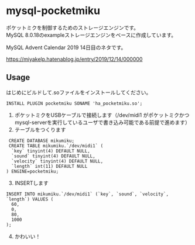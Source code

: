 # mysql-pocketmiku

ポケットミクを制御するためのストレージエンジンです。  
MySQL 8.0.18のexampleストレージエンジンをベースに作成しています。  

MySQL Advent Calendar 2019 14日目のネタです。

https://miyakelp.hatenablog.jp/entry/2019/12/14/000000

## Usage

はじめにビルドして.soファイルをインストールしてください。

```mysql
INSTALL PLUGIN pocketmiku SONAME 'ha_pocketmiku.so';
```


1. ポケットミクをUSBケーブルで接続します（/dev/midi1 がポケットミクかつmysql-serverを実行しているユーザで書き込み可能である前提で進めます）
2. テーブルをつくります
```mysql
 CREATE DATABASE mikumiku;
 CREATE TABLE mikumiku.`/dev/midi1` (
  `key` tinyint(4) DEFAULT NULL,
  `sound` tinyint(4) DEFAULT NULL,
  `velocity` tinyint(4) DEFAULT NULL,
  `length` int(11) DEFAULT NULL
) ENGINE=pocketmiku;
```
3. INSERTします
```mysql
INSERT INTO mikumiku.`/dev/midi1` (`key`, `sound`, `velocity`, `length`) VALUES (
  60,
  0,
  80,
  1000
);
```
4. かわいい！



